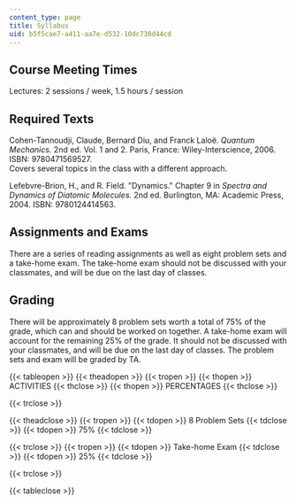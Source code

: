 ```yaml
---
content_type: page
title: Syllabus
uid: b5f5cae7-a411-aa7e-d532-10dc730d44cd
---
```


Course Meeting Times
--------------------

Lectures: 2 sessions / week, 1.5 hours / session

Required Texts
--------------

Cohen-Tannoudji, Claude, Bernard Diu, and Franck Laloë. _Quantum Mechanics._ 2nd ed. Vol. 1 and 2. Paris, France: Wiley-Interscience, 2006. ISBN: 9780471569527.  
Covers several topics in the class with a different approach.  
  
Lefebvre-Brion, H., and R. Field. "Dynamics." Chapter 9 in _Spectra and Dynamics of Diatomic Molecules._ 2nd ed. Burlington, MA: Academic Press, 2004. ISBN: 9780124414563.

Assignments and Exams
---------------------

There are a series of reading assignments as well as eight problem sets and a take-home exam. The take-home exam should not be discussed with your classmates, and will be due on the last day of classes.

Grading
-------

There will be approximately 8 problem sets worth a total of 75% of the grade, which can and should be worked on together. A take-home exam will account for the remaining 25% of the grade. It should not be discussed with your classmates, and will be due on the last day of classes. The problem sets and exam will be graded by TA.

{{< tableopen >}}
{{< theadopen >}}
{{< tropen >}}
{{< thopen >}}
ACTIVITIES
{{< thclose >}}
{{< thopen >}}
PERCENTAGES
{{< thclose >}}

{{< trclose >}}

{{< theadclose >}}
{{< tropen >}}
{{< tdopen >}}
8 Problem Sets
{{< tdclose >}}
{{< tdopen >}}
75%
{{< tdclose >}}

{{< trclose >}}
{{< tropen >}}
{{< tdopen >}}
Take-home Exam
{{< tdclose >}}
{{< tdopen >}}
25%
{{< tdclose >}}

{{< trclose >}}

{{< tableclose >}}